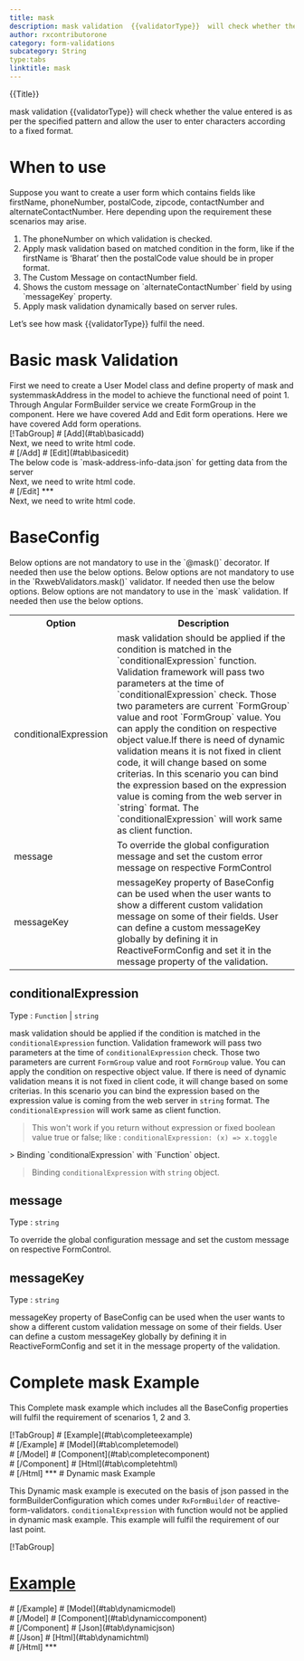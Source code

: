 ```yaml
---
title: mask
description: mask validation  {{validatorType}}  will check whether the value entered is as per the specified pattern and allow the user to enter characters according to a fixed format.
author: rxcontributorone
category: form-validations
subcategory: String
type:tabs
linktitle: mask
---
```


<div class="title-bar top_title"><p>{{Title}}</p></div> <div class="title-bar"><p>mask validation  {{validatorType}}  will check whether the value entered is as per the specified pattern and allow the user to enter characters according to a fixed format.</p></div>

# When to use
Suppose you want to create a user form which contains fields like firstName, phoneNumber, postalCode, zipcode, contactNumber and alternateContactNumber. Here depending upon the requirement these scenarios may arise.
<ol class='showHideElement'>
	<li>The phoneNumber on which validation is checked.</li>
  <li>Apply mask validation based on matched condition in the form, like if the firstName  is ‘Bharat’ then the postalCode value should be in proper format.</li>
  <li>The Custom Message on contactNumber field.</li>
  <li>Shows the custom message on `alternateContactNumber` field by using `messageKey` property.</li>
  <data-scope scope="['decorator','validator']">
	  <li>Apply mask validation dynamically based on server rules.</li>
  </data-scope>
</ol>
Let’s see how mask {{validatorType}} fulfil the need.

# Basic mask Validation
<data-scope scope="['decorator','template-driven-directives','template-driven-decorators']">
First we need to create a User Model class and define property of mask and systemmaskAddress in the model to achieve the functional need of point 1.
<div component="app-code" key="mask-add-model"></div> 
</data-scope>
Through Angular FormBuilder service we create FormGroup in the component.
<data-scope scope="['decorator']">
Here we have covered Add and Edit form operations. 
</data-scope>

<data-scope scope="['validator','template-driven-directives','template-driven-decorators']">
Here we have covered Add form operations. 
</data-scope>

<data-scope scope="['decorator']">
<div component="app-tabs" key="basic-operations"></div>
[!TabGroup]
# [Add](#tab\basicadd)
<div component="app-code" key="mask-add-component"></div> 
Next, we need to write html code.
<div component="app-code" key="mask-add-html"></div> 
<div component="app-example-runner" ref-component="app-mask-add"></div>
# [/Add]
# [Edit](#tab\basicedit)
<div component="app-code" key="mask-edit-component"></div>
The below code is `mask-address-info-data.json` for getting data from the server 
<div component="app-code" key="mask-edit-json"></div> 
Next, we need to write html code.
<div component="app-code" key="mask-edit-html"></div> 
<div component="app-example-runner" ref-component="app-mask-edit"></div>
# [/Edit]
***
</data-scope>

<data-scope scope="['validator','template-driven-directives','template-driven-decorators']">
<div component="app-code" key="mask-add-component"></div> 
Next, we need to write html code.
<div component="app-code" key="mask-add-html"></div> 
<div component="app-example-runner" ref-component="app-mask-add"></div>
</data-scope>

# BaseConfig
<data-scope scope="['decorator']">
Below options are not mandatory to use in the `@mask()` decorator. If needed then use the below options.
</data-scope>

<data-scope scope="['validator']">
Below options are not mandatory to use in the `RxwebValidators.mask()` validator. If needed then use the below options.
</data-scope>

<data-scope scope="['template-driven-directives','template-driven-decorators']">
Below options are not mandatory to use in the `mask` validation. If needed then use the below options.
</data-scope>

<table class="table table-bordered table-striped showHideElement">
<tr><th>Option</th><th>Description</th></tr>
<tr><td><a   (click)='scrollTo("#conditionalExpression")' title="conditionalExpression">conditionalExpression</a></td><td>mask validation should be applied if the condition is matched in the `conditionalExpression` function. Validation framework will pass two parameters at the time of `conditionalExpression` check. Those two parameters are current `FormGroup` value and root `FormGroup` value. You can apply the condition on respective object value.If there is need of dynamic validation means it is not fixed in client code, it will change based on some criterias. In this scenario you can bind the expression based on the expression value is coming from the web server in `string` format. The `conditionalExpression` will work same as client function.</td></tr>
<tr><td><a  (click)='scrollTo("#message")' title="message">message</a></td><td>To override the global configuration message and set the custom error message on respective FormControl</td></tr>
<tr><td><a (click)='scrollTo("#messageKey")' title="messageKey">messageKey</a></td><td>messageKey property of BaseConfig can be used when the user wants to show a different custom validation message on some of their fields. User can define a custom messageKey globally by defining it in ReactiveFormConfig and set it in the message property of the validation.</td></tr>
</table>

## conditionalExpression 
Type :  `Function`  |  `string` 

mask validation should be applied if the condition is matched in the `conditionalExpression` function. Validation framework will pass two parameters at the time of `conditionalExpression` check. Those two parameters are current `FormGroup` value and root `FormGroup` value. You can apply the condition on respective object value.
If there is need of dynamic validation means it is not fixed in client code, it will change based on some criterias. In this scenario you can bind the expression based on the expression value is coming from the web server in `string` format. The `conditionalExpression` will work same as client function.
 
> This won't work if you return without expression or fixed boolean value true or false; like : `conditionalExpression: (x) => x.toggle`

<data-scope scope="['validator','decorator']"> 
> Binding `conditionalExpression` with `Function` object.
<div component="app-code" key="mask-conditionalExpressionExampleFunction-model"></div> 
</data-scope>

> Binding `conditionalExpression` with `string` object.
<div component="app-code" key="mask-conditionalExpressionExampleString-model"></div> 

<div component="app-example-runner" ref-component="app-mask-conditionalExpression" title="mask {{validatorType}} with conditionalExpression" key="conditionalExpression"></div>

## message
Type :  `string` 

To override the global configuration message and set the custom message on respective FormControl.

<div component="app-code" key="mask-messageExample-model"></div> 
<div component="app-example-runner" ref-component="app-mask-message" title="mask {{validatorType}} with message" key="message"></div>

## messageKey
Type : `string`

messageKey property of BaseConfig can be used when the user wants to show a different custom validation message on some of their fields. User can define a custom messageKey globally by defining it in ReactiveFormConfig and set it in the message property of the validation.

<div component="app-code" key="mask-messageKeyExample-model"></div> 
<div component="app-example-runner" ref-component="app-mask-messageKey" title="mask {{validatorType}} with messageKey" key="messageKey"></div>

# Complete mask Example

This Complete mask example which includes all the BaseConfig properties will fulfil the requirement of scenarios 1, 2 and 3.

<div component="app-tabs" key="complete"></div>
[!TabGroup]
# [Example](#tab\completeexample)
<div component="app-example-runner" ref-component="app-mask-complete"></div>
# [/Example]
<data-scope scope="['decorator','template-driven-directives','template-driven-decorators']">
# [Model](#tab\completemodel)
<div component="app-code" key="mask-complete-model"></div>
# [/Model]
</data-scope>
# [Component](#tab\completecomponent)
<div component="app-code" key="mask-complete-component"></div> 
# [/Component]
# [Html](#tab\completehtml)
<div component="app-code" key="mask-complete-html"></div> 
# [/Html]
***

<data-scope scope="['decorator','validator']">
# Dynamic mask Example

This Dynamic mask example is executed on the basis of json passed in the formBuilderConfiguration which comes under `RxFormBuilder` of reactive-form-validators. `conditionalExpression` with function would not be applied in dynamic mask example. This example will fulfil the requirement of our last point.

<div component="app-tabs" key="dynamic"></div>

[!TabGroup]
# [Example](#tab\dynamicexample)
<div component="app-example-runner" ref-component="app-mask-dynamic"></div>
# [/Example]
<data-scope scope="['decorator']">
# [Model](#tab\dynamicmodel)
<div component="app-code" key="mask-dynamic-model"></div>
# [/Model]
</data-scope>
# [Component](#tab\dynamiccomponent)
<div component="app-code" key="mask-dynamic-component"></div>
# [/Component]
# [Json](#tab\dynamicjson)
<div component="app-code" key="mask-dynamic-json"></div>
# [/Json]
# [Html](#tab\dynamichtml)
<div component="app-code" key="mask-dynamic-html"></div> 
# [/Html]
***
</data-scope>

